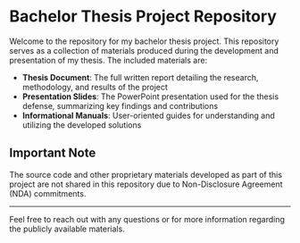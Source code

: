 # Bachelor Thesis Project Repository  

Welcome to the repository for my bachelor thesis project. This repository serves as a collection of materials produced during the development and presentation of my thesis. The included materials are:  

- **Thesis Document**: The full written report detailing the research, methodology, and results of the project  
- **Presentation Slides**: The PowerPoint presentation used for the thesis defense, summarizing key findings and contributions  
- **Informational Manuals**: User-oriented guides for understanding and utilizing the developed solutions  

## Important Note  
The source code and other proprietary materials developed as part of this project are not shared in this repository due to Non-Disclosure Agreement (NDA) commitments.  

---

Feel free to reach out with any questions or for more information regarding the publicly available materials.
